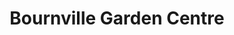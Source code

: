 ---
title: "Bournville Garden Centre"
url: /birmingham/bournville-garden-centre/
shop: garden centre
---